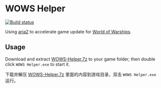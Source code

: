 # WOWS Helper

[![Build status](https://ci.appveyor.com/api/projects/status/vfwqxkugvtsgmwic?svg=true)](https://ci.appveyor.com/project/kookxiang/wows-helper)

Using [aria2](https://aria2.github.io/) to accelerate game update for [World of Warships](https://worldofwarships.asia/).

## Usage

Download and extract [WOWS-Helper.7z](https://ci.appveyor.com/api/projects/kookxiang/wows-helper/artifacts/WOWS-Helper.7z?branch=master) to your game folder, then double click  `WOWS Helper.exe` to start it.

下载并解压 [WOWS-Helper.7z](https://ci.appveyor.com/api/projects/kookxiang/wows-helper/artifacts/WOWS-Helper.7z?branch=master) 里面的内容到游戏目录，双击  `WOWS Helper.exe`  运行。